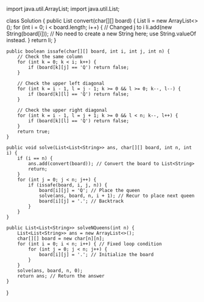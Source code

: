 import java.util.ArrayList;
import java.util.List;

class Solution {
    public List<String> convert(char[][] board) {
        List<String> li = new ArrayList<>();
        for (int i = 0; i < board.length; i++) { // Changed j to i
            li.add(new String(board[i])); // No need to create a new String here; use String.valueOf instead.
        }
        return li;
    }

    public boolean issafe(char[][] board, int i, int j, int n) {
        // Check the same column
        for (int k = 0; k < i; k++) {
            if (board[k][j] == 'Q') return false;
        }

        // Check the upper left diagonal
        for (int k = i - 1, l = j - 1; k >= 0 && l >= 0; k--, l--) {
            if (board[k][l] == 'Q') return false;
        }

        // Check the upper right diagonal
        for (int k = i - 1, l = j + 1; k >= 0 && l < n; k--, l++) {
            if (board[k][l] == 'Q') return false;
        }
        return true;
    }

    public void solve(List<List<String>> ans, char[][] board, int n, int i) {
        if (i == n) {
            ans.add(convert(board)); // Convert the board to List<String>
            return;
        }
        for (int j = 0; j < n; j++) {
            if (issafe(board, i, j, n)) {
                board[i][j] = 'Q'; // Place the queen
                solve(ans, board, n, i + 1); // Recur to place next queen
                board[i][j] = '.'; // Backtrack
            }
        }
    }

    public List<List<String>> solveNQueens(int n) {
        List<List<String>> ans = new ArrayList<>();
        char[][] board = new char[n][n];
        for (int i = 0; i < n; i++) { // Fixed loop condition
            for (int j = 0; j < n; j++) {
                board[i][j] = '.'; // Initialize the board
            }
        }
        solve(ans, board, n, 0);
        return ans; // Return the answer
    }
}
